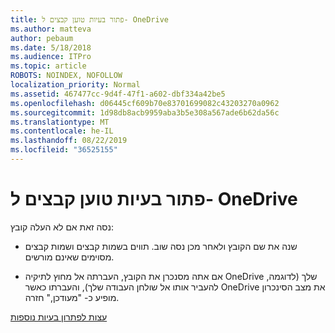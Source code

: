 ```yaml
---
title: פתור בעיות טוען קבצים ל- OneDrive
ms.author: matteva
author: pebaum
ms.date: 5/18/2018
ms.audience: ITPro
ms.topic: article
ROBOTS: NOINDEX, NOFOLLOW
localization_priority: Normal
ms.assetid: 467477cc-9d4f-47f1-a602-dbf334a42be5
ms.openlocfilehash: d06445cf609b70e83701699082c43203270a0962
ms.sourcegitcommit: 1d98db8acb9959aba3b5e308a567ade6b62da56c
ms.translationtype: MT
ms.contentlocale: he-IL
ms.lasthandoff: 08/22/2019
ms.locfileid: "36525155"
---
```

# <a name="fix-problems-uploading-files-to-onedrive"></a>פתור בעיות טוען קבצים ל- OneDrive

נסה זאת אם לא העלה קובץ:
  
- שנה את שם הקובץ ולאחר מכן נסה שוב. תווים בשמות קבצים ושמות קבצים מסוימים שאינם מורשים. 
    
- אם אתה מסנכרן את הקובץ, העברתה אל מחוץ לתיקיה OneDrive שלך (לדוגמה, להעביר אותו אל שולחן העבודה שלך), והעברתו כאשר OneDrive את מצב הסינכרון מופיע כ- "מעודכן," חזרה. 
    
[עצות לפתרון בעיות נוספות](https://go.microsoft.com/fwlink/?linkid=873155)
  

